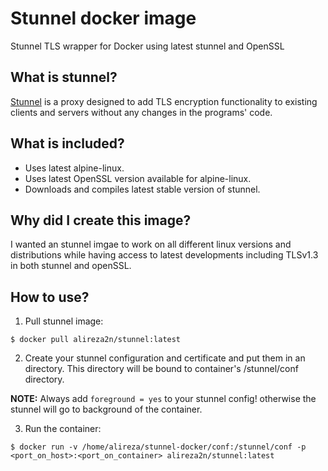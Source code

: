 # Stunnel docker image
Stunnel TLS wrapper for Docker using latest stunnel and OpenSSL

## What is stunnel?
[Stunnel](https://www.stunnel.org/) is a proxy designed to add TLS encryption functionality to existing clients and servers without any changes in the programs' code.

## What is included?
* Uses latest alpine-linux.
* Uses latest OpenSSL version available for alpine-linux.
* Downloads and compiles latest stable version of stunnel.

## Why did I create this image?
I wanted an stunnel imgae to work on all different linux versions and distributions while having access to latest
developments including TLSv1.3 in both stunnel and openSSL.

## How to use?
1. Pull stunnel image:
```
$ docker pull alireza2n/stunnel:latest
```
2. Create your stunnel configuration and certificate and put them in an directory. This directory will be bound to container's
/stunnel/conf directory.

**NOTE:** Always add ```foreground = yes``` to your stunnel config! otherwise the stunnel will go to background of the container.

3. Run the container:
```
$ docker run -v /home/alireza/stunnel-docker/conf:/stunnel/conf -p <port_on_host>:<port_on_container> alireza2n/stunnel:latest
```
